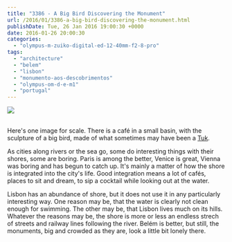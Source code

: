 ```yaml
---
title: "3386 - A Big Bird Discovering the Monument"
url: /2016/01/3386-a-big-bird-discovering-the-monument.html
publishDate: Tue, 26 Jan 2016 19:00:30 +0000
date: 2016-01-26 20:00:30
categories: 
  - "olympus-m-zuiko-digital-ed-12-40mm-f2-8-pro"
tags: 
  - "architecture"
  - "belem"
  - "lisbon"
  - "monumento-aos-descobrimentos"
  - "olympus-om-d-e-m1"
  - "portugal"
---
```

<div class="container">
<div class="center"><a target="_blank" href="https://d25zfm9zpd7gm5.cloudfront.net/1200x1200/2015/20150904_145010_lr.jpg"><img class="webfeedsFeaturedVisual" src="https://d25zfm9zpd7gm5.cloudfront.net/0600x0600/2015/20150904_145010_lr.jpg" /></a></div>
</div>
<br />

Here's one image for scale. There is a café in a small basin, with the sculpture of a big bird, made of what sometimes may have been a <a href="/2015/12/3348-book-a-tuk.html" target="_blank">Tuk</a>.

As cities along rivers or the sea go, some do interesting things with their shores, some are boring. Paris is among the better, Venice is great, Vienna was boring and has begun to catch up. It's mainly a matter of how the shore is integrated into the city's life. Good integration means a lot of cafés, places to sit and dream, to sip a cocktail while looking out at the water.

Lisbon has an abundance of shore, but it does not use it in any particularly interesting way. One reason may be, that the water is clearly not clean enough for swimming. The other may be, that Lisbon lives much on its hills. Whatever the reasons may be, the shore is more or less an endless strech of streets and railway lines following the river. Belém is better, but still, the monuments, big and crowded as they are, look a little bit lonely there.
